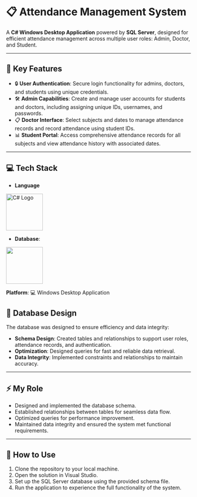# 📋 Attendance Management System  

A **C# Windows Desktop Application** powered by **SQL Server**, designed for efficient attendance management across multiple user roles: Admin, Doctor, and Student.

---

## 🚀 Key Features  

- 🔒 **User Authentication**: Secure login functionality for admins, doctors, and students using unique credentials.  
- 🛠 **Admin Capabilities**: Create and manage user accounts for students and doctors, including assigning unique IDs, usernames, and passwords.  
- 📋 **Doctor Interface**: Select subjects and dates to manage attendance records and record attendance using student IDs.  
- 📊 **Student Portal**: Access comprehensive attendance records for all subjects and view attendance history with associated dates.  

---

## 💻 Tech Stack  

- **Language**
<p align="left">
<a href="https://www.w3schools.com/cs/index.php">
<img src="https://miro.medium.com/v2/resize:fit:1400/format:webp/1*_NVBTVdmjt3Qvq3CZOySXg.png" alt="C# Logo" width="100"/>
</a>
  </p> 
  

- **Database**:  
<p align="left">
  <a href="https://www.w3schools.com/sql/default.asp">
    <img src="https://github.com/user-attachments/assets/b4ef4301-e5df-42ab-bb7d-6696100410fd" width="100"/>
  </a>
</p>

  
**Platform**: 💻 Windows Desktop Application  


## 📁 Database Design  

The database was designed to ensure efficiency and data integrity:  
- **Schema Design**: Created tables and relationships to support user roles, attendance records, and authentication.  
- **Optimization**: Designed queries for fast and reliable data retrieval.  
- **Data Integrity**: Implemented constraints and relationships to maintain accuracy.

---

## ⚡ My Role  

- Designed and implemented the database schema.  
- Established relationships between tables for seamless data flow.  
- Optimized queries for performance improvement.  
- Maintained data integrity and ensured the system met functional requirements.  

---

## 🌟 How to Use  

1. Clone the repository to your local machine.  
2. Open the solution in Visual Studio.  
3. Set up the SQL Server database using the provided schema file.  
4. Run the application to experience the full functionality of the system.

